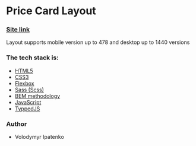 # Price Card Layout

### [Site link](https://volodymyripatenko.github.io/decor-boutique/)

Layout supports mobile version up to 478 and desktop up to 1440 versions

### The tech stack is:

- [HTML5](https://en.wikipedia.org/wiki/HTML5)
- [CSS3](https://en.wikipedia.org/wiki/Cascading_Style_Sheets)
- [Flexbox](https://en.wikipedia.org/wiki/CSS_Flexible_Box_Layout)
- [Sass (Scss)](https://sass-lang.com/)
- [BEM methodology](https://en.bem.info/methodology/)
- [JavaScript](https://developer.mozilla.org/en-US/docs/Web/JavaScript)
- [TyppedJS](https://mattboldt.com/demos/typed-js/)

### Author

- Volodymyr Ipatenko
